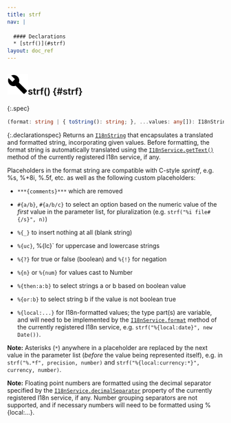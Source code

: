 ```yaml
---
title: strf
nav: |

  #### Declarations
  * [strf()](#strf)
layout: doc_ref
---
```


## ![](/assets/icons/spec-function.svg)strf() {#strf}
{:.spec}

```typescript
(format: string | { toString(): string; }, ...values: any[]): I18nString
```
{:.declarationspec}
Returns an [`I18nString`](./I18nString) that encapsulates a translated and formatted string, incorporating given values. Before formatting, the format string is automatically translated using the [`I18nService.getText()`](./I18nService#I18nService:getText) method of the currently registered I18n service, if any.

Placeholders in the format string are compatible with C-style _sprintf_, e.g. %s, %+8i, %.5f, etc. as well as the following custom placeholders:

- `***{comments}***` which are removed

- `#{a/b}`, `#{a/b/c}` to select an option based on the numeric value of the _first_ value in the parameter list, for pluralization (e.g. `strf("%i file#{/s}", n)`)

- `%{_}` to insert nothing at all (blank string)

- `%{uc}`, %{lc}` for uppercase and lowercase strings

- `%{?}` for true or false (boolean) and `%{!}` for negation

- `%{n}` or `%{num}` for values cast to Number

- `%{then:a:b}` to select strings a or b based on boolean value

- `%{or:b}` to select string b if the value is not boolean true

- `%{local:...}` for I18n-formatted values; the type part(s) are variable, and will need to be implemented by the [`I18nService.format`](./I18nService#I18nService:format) method of the currently registered I18n service, e.g. `strf("%{local:date}", new Date())`.

**Note:** Asterisks (`*`) anywhere in a placeholder are replaced by the next value in the parameter list (_before_ the value being represented itself), e.g. in `strf("%.*f", precision, number)` and `strf("%{local:currency:*}", currency, number)`.

**Note:** Floating point numbers are formatted using the decimal separator specified by the [`I18nService.decimalSeparator`](./I18nService#I18nService:decimalSeparator) property of the currently registered I18n service, if any. Number grouping separators are not supported, and if necessary numbers will need to be formatted using %{local:...}.

